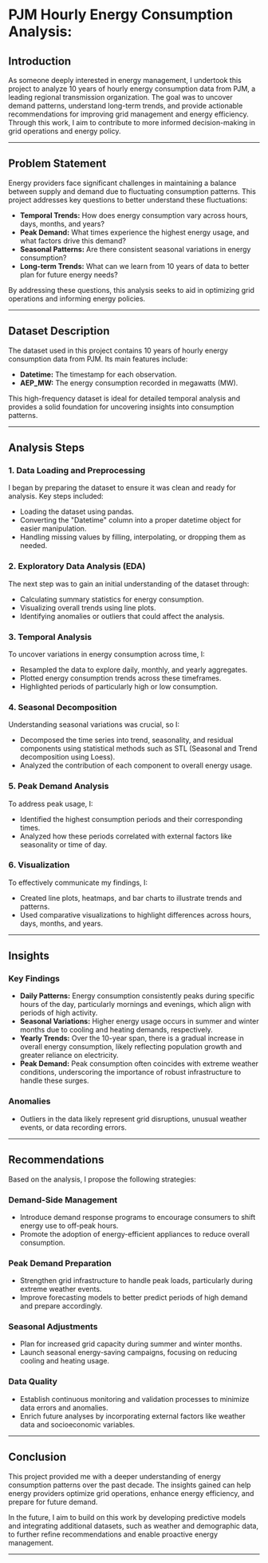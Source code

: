

# PJM Hourly Energy Consumption Analysis: 

## **Introduction**  
As someone deeply interested in energy management, I undertook this project to analyze 10 years of hourly energy consumption data from PJM, a leading regional transmission organization. The goal was to uncover demand patterns, understand long-term trends, and provide actionable recommendations for improving grid management and energy efficiency. Through this work, I aim to contribute to more informed decision-making in grid operations and energy policy.  

---

## **Problem Statement**  
Energy providers face significant challenges in maintaining a balance between supply and demand due to fluctuating consumption patterns. This project addresses key questions to better understand these fluctuations:  
- **Temporal Trends:** How does energy consumption vary across hours, days, months, and years?  
- **Peak Demand:** What times experience the highest energy usage, and what factors drive this demand?  
- **Seasonal Patterns:** Are there consistent seasonal variations in energy consumption?  
- **Long-term Trends:** What can we learn from 10 years of data to better plan for future energy needs?  

By addressing these questions, this analysis seeks to aid in optimizing grid operations and informing energy policies.  

---

## **Dataset Description**  
The dataset used in this project contains 10 years of hourly energy consumption data from PJM. Its main features include:  
- **Datetime:** The timestamp for each observation.  
- **AEP_MW:** The energy consumption recorded in megawatts (MW).  

This high-frequency dataset is ideal for detailed temporal analysis and provides a solid foundation for uncovering insights into consumption patterns.  

---

## **Analysis Steps**  

### **1. Data Loading and Preprocessing**  
I began by preparing the dataset to ensure it was clean and ready for analysis. Key steps included:  
- Loading the dataset using pandas.  
- Converting the "Datetime" column into a proper datetime object for easier manipulation.  
- Handling missing values by filling, interpolating, or dropping them as needed.  

### **2. Exploratory Data Analysis (EDA)**  
The next step was to gain an initial understanding of the dataset through:  
- Calculating summary statistics for energy consumption.  
- Visualizing overall trends using line plots.  
- Identifying anomalies or outliers that could affect the analysis.  

### **3. Temporal Analysis**  
To uncover variations in energy consumption across time, I:  
- Resampled the data to explore daily, monthly, and yearly aggregates.  
- Plotted energy consumption trends across these timeframes.  
- Highlighted periods of particularly high or low consumption.  

### **4. Seasonal Decomposition**  
Understanding seasonal variations was crucial, so I:  
- Decomposed the time series into trend, seasonality, and residual components using statistical methods such as STL (Seasonal and Trend decomposition using Loess).  
- Analyzed the contribution of each component to overall energy usage.  

### **5. Peak Demand Analysis**  
To address peak usage, I:  
- Identified the highest consumption periods and their corresponding times.  
- Analyzed how these periods correlated with external factors like seasonality or time of day.  

### **6. Visualization**  
To effectively communicate my findings, I:  
- Created line plots, heatmaps, and bar charts to illustrate trends and patterns.  
- Used comparative visualizations to highlight differences across hours, days, months, and years.  

---

## **Insights**  

### **Key Findings**  
- **Daily Patterns:** Energy consumption consistently peaks during specific hours of the day, particularly mornings and evenings, which align with periods of high activity.  
- **Seasonal Variations:** Higher energy usage occurs in summer and winter months due to cooling and heating demands, respectively.  
- **Yearly Trends:** Over the 10-year span, there is a gradual increase in overall energy consumption, likely reflecting population growth and greater reliance on electricity.  
- **Peak Demand:** Peak consumption often coincides with extreme weather conditions, underscoring the importance of robust infrastructure to handle these surges.  

### **Anomalies**  
- Outliers in the data likely represent grid disruptions, unusual weather events, or data recording errors.  

---

## **Recommendations**  

Based on the analysis, I propose the following strategies:  

### **Demand-Side Management**  
- Introduce demand response programs to encourage consumers to shift energy use to off-peak hours.  
- Promote the adoption of energy-efficient appliances to reduce overall consumption.  

### **Peak Demand Preparation**  
- Strengthen grid infrastructure to handle peak loads, particularly during extreme weather events.  
- Improve forecasting models to better predict periods of high demand and prepare accordingly.  

### **Seasonal Adjustments**  
- Plan for increased grid capacity during summer and winter months.  
- Launch seasonal energy-saving campaigns, focusing on reducing cooling and heating usage.  

### **Data Quality**  
- Establish continuous monitoring and validation processes to minimize data errors and anomalies.  
- Enrich future analyses by incorporating external factors like weather data and socioeconomic variables.  

---

## **Conclusion**  
This project provided me with a deeper understanding of energy consumption patterns over the past decade. The insights gained can help energy providers optimize grid operations, enhance energy efficiency, and prepare for future demand.  

In the future, I aim to build on this work by developing predictive models and integrating additional datasets, such as weather and demographic data, to further refine recommendations and enable proactive energy management.  

--- 

